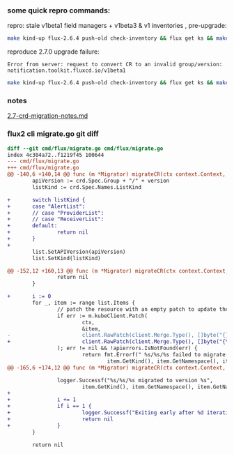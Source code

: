 ### some quick repro commands:

repro:
stale v1beta1 field managers  + v1beta3 & v1 inventories  , pre-upgrade:

```bash
make kind-up flux-2.6.4 push-old check-inventory && flux get ks && make push-v1beta3 check-inventory && flux get ks
```

reproduce 2.7.0 upgrade failure:

`Error from server: request to convert CR to an invalid group/version: notification.toolkit.fluxcd.io/v1beta1`
```bash
make kind-up flux-2.6.4 push-old check-inventory && flux get ks && make push-v1beta3 check-inventory && flux get ks && make migrate-all-2.7 && flux reconcile ks config && make flux-2.7.0 && flux get ks
```


### notes
[2.7-crd-migration-notes.md](2.7-crd-migration-notes.md)


### flux2 cli migrate.go git diff
```diff
diff --git cmd/flux/migrate.go cmd/flux/migrate.go
index 4c304a72..f1219f45 100644
--- cmd/flux/migrate.go
+++ cmd/flux/migrate.go
@@ -140,6 +140,14 @@ func (m *Migrator) migrateCR(ctx context.Context, crd *apiextensionsv1.CustomRes
        apiVersion := crd.Spec.Group + "/" + version
        listKind := crd.Spec.Names.ListKind

+       switch listKind {
+       case "AlertList":
+       // case "ProviderList":
+       // case "ReceiverList":
+       default:
+               return nil
+       }
+
        list.SetAPIVersion(apiVersion)
        list.SetKind(listKind)

@@ -152,12 +160,13 @@ func (m *Migrator) migrateCR(ctx context.Context, crd *apiextensionsv1.CustomRes
                return nil
        }

+       i := 0
        for _, item := range list.Items {
                // patch the resource with an empty patch to update the version
                if err := m.kubeClient.Patch(
                        ctx,
                        &item,
-                       client.RawPatch(client.Merge.Type(), []byte("{}")),
+                       client.RawPatch(client.Merge.Type(), []byte("{\"metadata\":{\"annotations\":{\"upgrade.fluxcd.io/version\":\"v2.7.0\"}}}")),
                ); err != nil && !apierrors.IsNotFound(err) {
                        return fmt.Errorf(" %s/%s/%s failed to migrate: %w",
                                item.GetKind(), item.GetNamespace(), item.GetName(), err)
@@ -165,6 +174,12 @@ func (m *Migrator) migrateCR(ctx context.Context, crd *apiextensionsv1.CustomRes

                logger.Successf("%s/%s/%s migrated to version %s",
                        item.GetKind(), item.GetNamespace(), item.GetName(), version)
+
+               i += 1
+               if i == 1 {
+                       logger.Successf("Exiting early after %d iterations 👋", i)
+                       return nil
+               }
        }

        return nil
```

